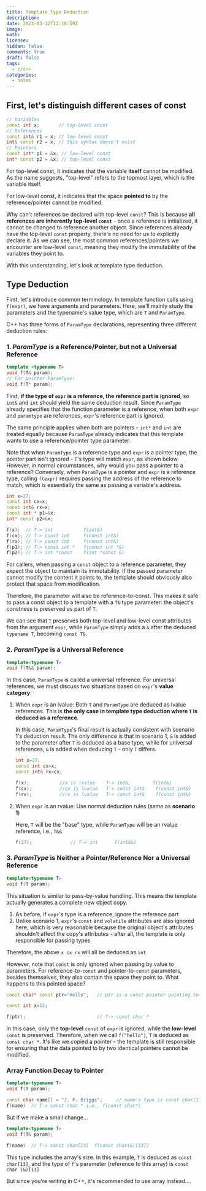 ```yaml
---
title: Template Type Deduction
description: 
date: 2023-03-12T12:18:59Z
image:
math:
license:
hidden: false
comments: true
draft: false
tags:
  - c/c++
categories:
  - notes
---
```


## First, let's distinguish different cases of const

```cpp
// Variables
const int x;       // top-level const
// References
const int& r1 = x; // low-level const
int& const r2 = x; // this syntax doesn't exist
// Pointers
const int* p1 = &x; // low-level const
int* const p2 = &x; // top-level const
```

For top-level const, it indicates that the variable **itself** cannot be modified. As the name suggests, "top-level" refers to the topmost layer, which is the variable itself.

For low-level const, it indicates that the space **pointed to** by the reference/pointer cannot be modified.

Why can't references be declared with top-level `const`? This is because **all references are inherently top-level `const`** - once a reference is initialized, it cannot be changed to reference another object. Since references already have the top-level `const` property, there's no need for us to explicitly declare it. As we can see, the most common references/pointers we encounter are low-level `const`, meaning they modify the immutability of the variables they point to.

With this understanding, let's look at template type deduction.

## Type Deduction

First, let's introduce common terminology. In template function calls using `f(expr)`, we have arguments and parameters. Here, we'll mainly study the parameters and the typename's value type, which are `T` and `ParamType`.

C++ has three forms of `ParamType` declarations, representing three different deduction rules:

### 1. _ParamType_ is a Reference/Pointer, but not a Universal Reference

```cpp
template <typename T>
void f(T& param);
// For pointer ParamType:
void f(T* param);
```

First, **if the type of `expr` is a reference, the reference part is ignored**, so `int&` and `int` should yield the same deduction result. Since `ParamType` already specifies that the function parameter is a reference, when both `expr` and `paramtype` are references, `expr`'s reference part is ignored.

The same principle applies when both are pointers - `int*` and `int` are treated equally because `ParamType` already indicates that this template wants to use a reference/pointer type parameter.

Note that when `ParamType` is a reference type and `expr` is a pointer type, the pointer part isn't ignored - `T`'s type will match `expr`, as shown below. However, in normal circumstances, why would you pass a pointer to a reference? Conversely, when `ParamType` is a pointer and `expr` is a reference type, calling `f(expr)` requires passing the address of the reference to match, which is essentially the same as passing a variable's address.

```cpp
int x=27;
const int cx=x;
const int& rx=x;
const int * p1=&x;
int* const p2=&x;
```

```cpp
f(x);  // T-> int           f(int&)
f(cx); // T-> const int     f(const int&)
f(rx); // T-> const int     f(const int&)
f(p1); // T-> const int *   f(const int *&)
f(p2); // T-> int *const    f(int *const &)
```

For callers, when passing a `const` object to a reference parameter, they expect the object to maintain its immutability. If the passed parameter cannot modify the content it points to, the template should obviously also protect that space from modification.

Therefore, the parameter will also be reference-to-const. This makes it safe to pass a const object to a template with a `T&` type parameter: the object's constness is preserved as part of `T`.

We can see that `T` preserves both top-level and low-level const attributes from the argument `expr`, while `ParamType` simply adds a `&` after the deduced `typename T`, becoming `const T&`.

### 2. _ParamType_ is a Universal Reference

```cpp
template<typename T>
void f(T&& param);
```

In this case, `ParamType` is called a universal reference. For universal references, we must discuss two situations based on `expr`'s **value category**:

1. When `expr` is an lvalue: Both `T` and `ParamType` are deduced as lvalue references. This is **the only case in template type deduction where `T` is deduced as a reference**.

   In this case, `ParamType`'s final result is actually consistent with scenario 1's deduction result. The only difference is that in scenario 1, `&` is added to the parameter after `T` is deduced as a base type, while for universal references, `&` is added when deducing `T` - only `T` differs.

   ```cpp
   int x=27;
   const int cx=x;
   const int& rx=cx;
   ```

   ```cpp
   f(x);           //x is lvalue    T-> int&,        f(int&)
   f(cx);          //cx is lvalue   T-> const int&    f(const int&)
   f(rx);          //rx is lvalue   T-> const int&    f(const int&)
   ```

2. When `expr` is an rvalue: Use normal deduction rules (same as **scenario 1**)

   Here, `T` will be the "base" type, while `ParamType` will be an rvalue reference, i.e., `T&&`

   ```cpp
   f(27);              // T-> int      f(int&&)
   ```

### 3. _ParamType_ is Neither a Pointer/Reference Nor a Universal Reference

```cpp
template<typename T>
void f(T param);
```

This situation is similar to pass-by-value handling. This means the template actually generates a complete new object copy.

1. As before, if `expr`'s type is a reference, ignore the reference part
2. Unlike scenario 1, `expr`'s `const` and `volatile` attributes are also ignored here, which is very reasonable because the original object's attributes shouldn't affect the copy's attributes - after all, the template is only responsible for passing types

Therefore, the above `x cx rx` will all be deduced as `int`

However, note that `const` is only ignored when passing by value to parameters. For reference-to-`const` and pointer-to-`const` parameters, besides themselves, they also contain the space they point to. What happens to this pointed space?

```cpp
const char* const ptr="Hello";   // ptr is a const pointer pointing to const object

const int x=12;

f(ptr);                          // T-> const char *
```

In this case, only the **top-level** `const` of `expr` is ignored, while the **low-level** `const` is preserved. Therefore, when we call `f("hello")`, `T` is deduced as `const char *`. It's like we copied a pointer - the template is still responsible for ensuring that the data pointed to by two identical pointers cannot be modified.

### Array Function Decay to Pointer

```cpp
template<typename T>
void f(T param);

const char name[] = "J. P. Briggs";     // name's type is const char[13]
f(name)  // T-> const char * i.e., f(const char*)
```

But if we make a small change...

```cpp
template<typename T>
void f(T& param);

f(name)  // T-> const char[13]  f(const char(&)[13])
```

This type includes the array's size. In this example, `T` is deduced as `const char[13]`, and the type of `f`'s parameter (reference to this array) is `const char (&)[13]`

But since you're writing in C++, it's recommended to use array instead....